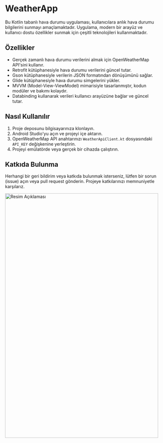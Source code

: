 # WeatherApp

Bu Kotlin tabanlı hava durumu uygulaması, kullanıcılara anlık hava durumu bilgilerini sunmayı amaçlamaktadır. Uygulama, modern bir arayüz ve kullanıcı dostu özellikler sunmak için çeşitli teknolojileri kullanmaktadır.

## Özellikler

- Gerçek zamanlı hava durumu verilerini almak için OpenWeatherMap API'sini kullanır.
- Retrofit kütüphanesiyle hava durumu verilerini güncel tutar.
- Gson kütüphanesiyle verilerin JSON formatından dönüşümünü sağlar.
- Glide kütüphanesiyle hava durumu simgelerini yükler.
- MVVM (Model-View-ViewModel) mimarisiyle tasarlanmıştır, kodun modüler ve bakımı kolaydır.
- Databinding kullanarak verileri kullanıcı arayüzüne bağlar ve güncel tutar.

## Nasıl Kullanılır

1. Proje deposunu bilgisayarınıza klonlayın.
2. Android Studio'yu açın ve projeyi içe aktarın.
3. OpenWeatherMap API anahtarınızı `WeatherApiClient.kt` dosyasındaki `API_KEY` değişkenine yerleştirin.
4. Projeyi emülatörde veya gerçek bir cihazda çalıştırın.

## Katkıda Bulunma

Herhangi bir geri bildirim veya katkıda bulunmak isterseniz, lütfen bir sorun (issue) açın veya pull request gönderin. Projeye katkılarınızı memnuniyetle karşılarız.



<img src="https://github.com/omerdogn/WeatherApp/assets/39188613/c5c8ac66-3eb3-49a3-ab71-08fcf40e583e" alt="Resim Açıklaması" width="500" height="800">
